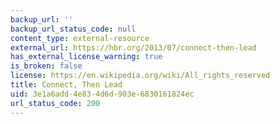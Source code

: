```yaml
---
backup_url: ''
backup_url_status_code: null
content_type: external-resource
external_url: https://hbr.org/2013/07/connect-then-lead
has_external_license_warning: true
is_broken: false
license: https://en.wikipedia.org/wiki/All_rights_reserved
title: Connect, Then Lead
uid: 3e1a6add-4e83-4d6d-903e-6830161824ec
url_status_code: 200
---
```

